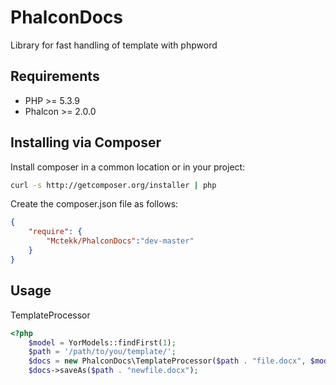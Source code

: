 # PhalconDocs
Library for fast handling of template with phpword

## Requirements

* PHP >= 5.3.9
* Phalcon >= 2.0.0

## Installing via Composer

Install composer in a common location or in your project:

```bash
curl -s http://getcomposer.org/installer | php
```

Create the composer.json file as follows:

```json
{
    "require": {
        "Mctekk/PhalconDocs":"dev-master"
    }
}
```

## Usage

TemplateProcessor

```php
<?php
	$model = YorModels::findFirst(1);
	$path = '/path/to/you/template/';
	$docs = new PhalconDocs\TemplateProcessor($path . "file.docx", $model);
    $docs->saveAs($path . "newfile.docx");

```
